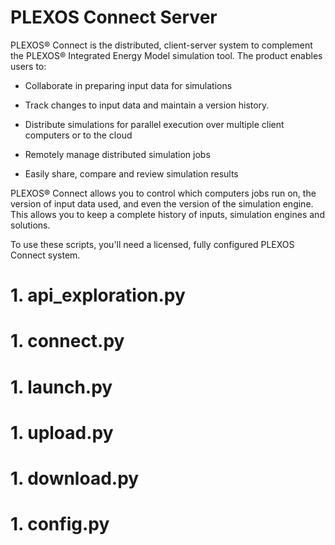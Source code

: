 # PLEXOS Connect Server

PLEXOS® Connect is the distributed, client-server system to complement the 
PLEXOS® Integrated Energy Model simulation tool. The product enables users to:

* Collaborate in preparing input data for simulations

* Track changes to input data and maintain a version history.

* Distribute simulations for parallel execution over multiple client computers or to the cloud

* Remotely manage distributed simulation jobs

* Easily share, compare and review simulation results

PLEXOS® Connect allows you to control which computers jobs run on, the version 
of input data used, and even the version of the simulation engine. This allows 
you to keep a complete history of inputs, simulation engines and solutions.

To use these scripts, you'll need a licensed, fully configured PLEXOS Connect 
system.

# 1. api_exploration.py

# 1. connect.py

# 1. launch.py

# 1. upload.py

# 1. download.py

# 1. config.py

